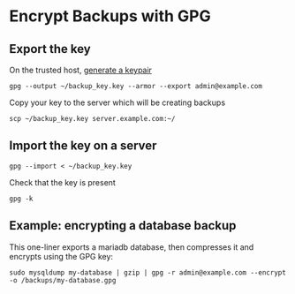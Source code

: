 # Encrypt Backups with GPG

## Export the key

On the trusted host, [generate a keypair](/general/gpg)

    gpg --output ~/backup_key.key --armor --export admin@example.com

Copy your key to the server which will be creating backups

    scp ~/backup_key.key server.example.com:~/

## Import the key on a server

    gpg --import < ~/backup_key.key

Check that the key is present

    gpg -k

## Example: encrypting a database backup

This one-liner exports a mariadb database, then compresses it and encrypts using the GPG key: 

    sudo mysqldump my-database | gzip | gpg -r admin@example.com --encrypt -o /backups/my-database.gpg


